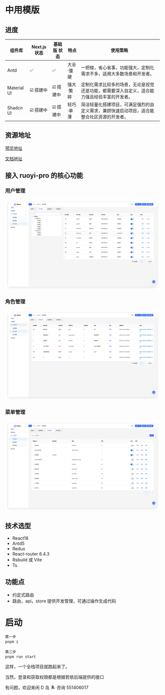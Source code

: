 # 中用模版

## 进度

| 组件库       | Next.js 状态 | 基础版 状态 | 特点       | 使用策略                                                                 |
|--------------|--------------|-------------|------------|--------------------------------------------------------------------------|
| Antd         | ✅            | ✅          | 大全·僵硬   | 一把梭，省心省事，功能强大，定制化需求不多，适用大多数场景和开发者。                        |
| Material UI  | ☑️ 搭建中       | ☑️ 搭建中   | 强大·繁碎   | 定制化需求比较多的场景，无论是视觉还是功能，都需要深入自定义，适合能力强且经验丰富的开发者。       |
| Shadcn UI    | ☑️ 搭建中       | ☑️ 搭建中   | 轻巧·单薄   | 简洁轻量化搭建项目，可满足强烈的自定义需求，兼顾快速启动项目，适合能整合社区资源的开发者。          |


## 资源地址

[预览地址](http://111.229.110.163/)

[文档地址](https://dland-team.github.io/moderate-react-admin/)

## 接入 ruoyi-pro 的核心功能

### 用户管理

![图片描述](./_assets/user.png)

### 角色管理

![图片描述](./_assets/role.png)

### 菜单管理

![图片描述](./_assets/menu.png)

## 技术选型

-   React18
-   Antd5
-   Redux
-   React-router 6.4.3
-   Rsbuild 或 Vite
-   Ts

## 功能点

-   约定式路由
-   路由，api，store 提供开发管理，可通过操作生成代码

# 启动

```shell
第一步
pnpm i

第二步
pnpm run start
```

这样，一个全栈项目就跑起来了。

当然，登录和获取权限都是根据若依后端提供的接口

有问题，欢迎来闲 D 岛 🏝️ 咨询 551406017
